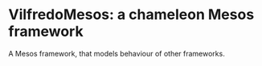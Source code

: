 VilfredoMesos: a chameleon Mesos framework
==========================================

A Mesos framework, that models behaviour of other frameworks.
